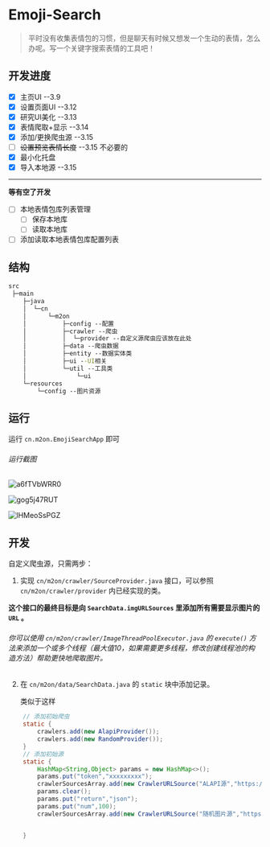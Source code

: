 # Emoji-Search

> 平时没有收集表情包的习惯，但是聊天有时候又想发一个生动的表情，怎么办呢。写一个关键字搜索表情的工具吧！

## 开发进度

- [x] 主页UI --3.9
- [x] 设置页面UI --3.12
- [x] 研究UI美化 --3.13
- [x] 表情爬取+显示 --3.14
- [x] 添加/更换爬虫源 --3.15
- [ ] ~~设置预览表情长度~~ --3.15 不必要的
- [x] 最小化托盘
- [x] 导入本地源 --3.15

***

**等有空了开发**

- [ ] 本地表情包库列表管理 
  - [ ] 保存本地库
  - [ ] 读取本地库
- [ ] 添加读取本地表情包库配置列表

## 结构

```cmd
src
 ├─main
    ├─java
    │  └─cn
    │      └─m2on
    │          ├─config --配置
    │          ├─crawler --爬虫
    │          │  └─provider --自定义源爬虫应该放在此处
    │          ├─data --爬虫数据
    │          ├─entity --数据实体类
    │          ├─ui --UI相关
    │          └─util --工具类
    │              └─ui
    └─resources 
    	└─config --图片资源
```



## 运行

运行 `cn.m2on.EmojiSearchApp` 即可

###### 运行截图
![a6fTVbWRR0](https://github.com/auuuu4/EmojiSearch/assets/97584318/6c7250ae-f3cc-4209-b588-6d26e1f5ab86)

![gog5j47RUT](https://github.com/auuuu4/EmojiSearch/assets/97584318/37f68a30-592f-432c-aebe-a3da65248e26)

![lHMeoSsPGZ](https://github.com/auuuu4/EmojiSearch/assets/97584318/a0906e82-6a76-44c4-bb05-c6eaba9aba12)

## 开发

自定义爬虫源，只需两步：

1.  实现 `cn/m2on/crawler/SourceProvider.java` 接口，可以参照 `cn/m2on/crawler/provider` 内已经实现的类。

   **这个接口的最终目标是向 `SearchData.imgURLSources` 里添加所有需要显示图片的 `URL` 。**

   ###### 你可以使用 `cn/m2on/crawler/ImageThreadPoolExecutor.java` 的 `execute()` 方法来添加一个或多个线程（最大值10，如果需要更多线程，修改创建线程池的构造方法）帮助更快地爬取图片。

2. 在 `cn/m2on/data/SearchData.java` 的 `static` 块中添加记录。

   类似于这样

```JAVA
	// 添加初始爬虫
    static {
        crawlers.add(new AlapiProvider());
        crawlers.add(new RandomProvider());
    }
    // 添加初始源
    static {
        HashMap<String,Object> params = new HashMap<>();
        params.put("token","xxxxxxxxx");
        crawlerSourcesArray.add(new CrawlerURLSource("ALAPI源","https://v2.alapi.cn/api/doutu", Method.GET,"keyword",params));
        params.clear();
        params.put("return","json");
        params.put("num",100);
        crawlerSourcesArray.add(new CrawlerURLSource("随机图片源","https://img.moehu.org/pic.php",Method.GET,"keyword",params));


    }
 	
```

